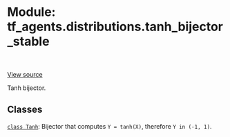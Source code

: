 <div itemscope itemtype="http://developers.google.com/ReferenceObject">
<meta itemprop="name" content="tf_agents.distributions.tanh_bijector_stable" />
<meta itemprop="path" content="Stable" />
</div>

# Module: tf_agents.distributions.tanh_bijector_stable

<table class="tfo-notebook-buttons tfo-api" align="left">
</table>

<a target="_blank" href="https://github.com/tensorflow/agents/tree/master/tf_agents/distributions/tanh_bijector_stable.py">View
source</a>

Tanh bijector.

<!-- Placeholder for "Used in" -->


## Classes

[`class Tanh`](../../tf_agents/distributions/tanh_bijector_stable/Tanh.md): Bijector that computes `Y = tanh(X)`, therefore `Y in (-1, 1)`.

